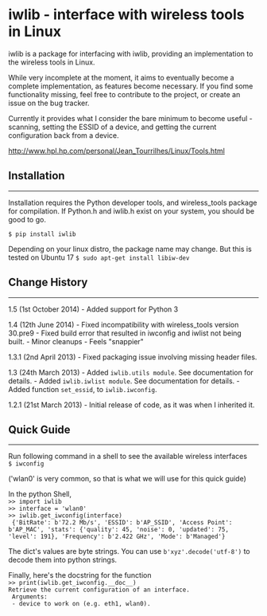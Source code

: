 # iwlib - interface with wireless tools in Linux

iwlib is a package for interfacing with iwlib, providing an implementation to
the wireless tools in Linux.

While very incomplete at the moment, it aims to eventually become a complete
implementation, as features become necessary. If you find some functionality
missing, feel free to contribute to the project, or create an issue on the bug
tracker.

Currently it provides what I consider the bare minimum to become useful -
scanning, setting the ESSID of a device, and getting the current configuration
back from a device.

http://www.hpl.hp.com/personal/Jean_Tourrilhes/Linux/Tools.html

## Installation
------------

Installation requires the Python developer tools, and wireless_tools package
for compilation. If Python.h and iwlib.h exist on your system, you should be
good to go.

`$ pip install iwlib`

Depending on your linux distro, the package name may change. But this is tested on Ubuntu 17
`$ sudo apt-get install libiw-dev`


## Change History
--------------

1.5 (1st October 2014)
    - Added support for Python 3

1.4 (12th June 2014)
    - Fixed incompatibility with wireless_tools version 30.pre9
    - Fixed build error that resulted in iwconfig and iwlist not being built.
    - Minor cleanups
    - Feels "snappier"

1.3.1 (2nd April 2013)
    - Fixed packaging issue involving missing header files.

1.3 (24th March 2013)
    - Added ``iwlib.utils module``. See documentation for details.
    - Added ``iwlib.iwlist module``. See documentation for details.
    - Added function ``set_essid``, to ``iwlib.iwconfig``.

1.2.1 (21st March 2013)
    - Initial release of code, as it was when I inherited it.
    
## Quick Guide
--------------
Run following command in a shell to see the available wireless interfaces  
`$ iwconfig `

('wlan0' is very common, so that is what we will use for this quick guide)  

In the python Shell,   
`>> import iwlib`  
`>> interface = 'wlan0'`  
`>> iwlib.get_iwconfig(interface)`  
` {'BitRate': b'72.2 Mb/s', 'ESSID': b'AP_SSID', 'Access Point': b'AP_MAC', 'stats': {'quality': 45, 'noise': 0, 'updated': 75, 'level': 191}, 'Frequency': b'2.422 GHz', 'Mode': b'Managed'}`
 
The dict's values are byte strings. You can use `b'xyz'.decode('utf-8')` to decode them into python strings.

Finally, here's the docstring for the function  
`>> print(iwlib.get_iwconfig.__doc__)`  
` Retrieve the current configuration of an interface. `  
` Arguments:`  
`  - device to work on (e.g. eth1, wlan0). `
